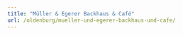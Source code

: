 ```yaml
---
title: "Müller & Egerer Backhaus & Café"
url: /oldenburg/mueller-und-egerer-backhaus-und-cafe/
---
```

